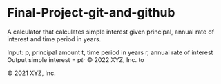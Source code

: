 # Final-Project-git-and-github
A calculator that calculates simple interest given principal, annual rate of interest and time period in years.

Input:
   p, principal amount
   t, time period in years
   r, annual rate of interest
Output
   simple interest = p*t*r
© 2022 XYZ, Inc.
to

© 2021 XYZ, Inc.
